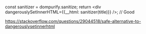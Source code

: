 const sanitizer = dompurify.sanitize;
return <div dangerouslySetInnerHTML={{__html: sanitizer(title)}} />; // Good

https://stackoverflow.com/questions/29044518/safe-alternative-to-dangerouslysetinnerhtml